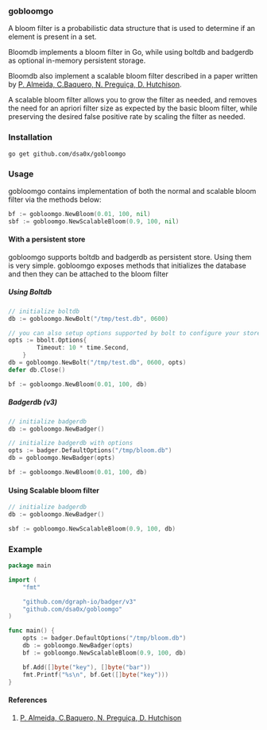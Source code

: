 ### gobloomgo

A bloom filter is a probabilistic data structure that is used to determine if an element is present in a set.

Bloomdb implements a bloom filter in Go, while using boltdb and badgerdb as optional in-memory persistent storage.

Bloomdb also implement a scalable bloom filter described in a paper written by [P. Almeida, C.Baquero, N. Preguiça, D. Hutchison](https://haslab.uminho.pt/cbm/files/dbloom.pdf).

A scalable bloom filter allows you to grow the filter as needed, and removes the need for an apriori filter size as expected by the basic bloom filter, while preserving the desired false positive rate by scaling the filter as needed.

### Installation

```shell
go get github.com/dsa0x/gobloomgo
```

### Usage

gobloomgo contains implementation of both the normal and scalable bloom filter via the methods below:

```go
bf := gobloomgo.NewBloom(0.01, 100, nil)
sbf := gobloomgo.NewScalableBloom(0.9, 100, nil)
```

#### With a persistent store

gobloomgo supports boltdb and badgerdb as persistent store. Using them is very simple. gobloomgo exposes methods that initializes the database and then they can be attached to the bloom filter

##### Using Boltdb

```go
// initialize boltdb
db := gobloomgo.NewBolt("/tmp/test.db", 0600)

// you can also setup options supported by bolt to configure your store
opts := bbolt.Options{
		Timeout: 10 * time.Second,
	}
db = gobloomgo.NewBolt("/tmp/test.db", 0600, opts)
defer db.Close()

bf := gobloomgo.NewBloom(0.01, 100, db)
```

##### Badgerdb (v3)

```go
// initialize badgerdb
db := gobloomgo.NewBadger()

// initialize badgerdb with options
opts := badger.DefaultOptions("/tmp/bloom.db")
db = gobloomgo.NewBadger(opts)

bf := gobloomgo.NewBloom(0.01, 100, db)
```

#### Using Scalable bloom filter

```go
// initialize badgerdb
db := gobloomgo.NewBadger()

sbf := gobloomgo.NewScalableBloom(0.9, 100, db)
```

### Example

```go
package main

import (
	"fmt"

	"github.com/dgraph-io/badger/v3"
	"github.com/dsa0x/gobloomgo"
)

func main() {
	opts := badger.DefaultOptions("/tmp/bloom.db")
	db := gobloomgo.NewBadger(opts)
	bf := gobloomgo.NewScalableBloom(0.9, 100, db)

	bf.Add([]byte("key"), []byte("bar"))
	fmt.Printf("%s\n", bf.Get([]byte("key")))
}
```

#### References

1. [P. Almeida, C.Baquero, N. Preguiça, D. Hutchison](https://haslab.uminho.pt/cbm/files/dbloom.pdf)
